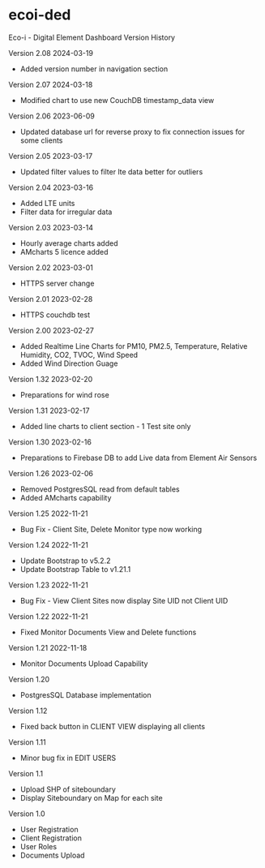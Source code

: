 # ecoi-ded
Eco-i - Digital Element Dashboard
Version History

Version 2.08
2024-03-19
* Added version number in navigation section

Version 2.07
2024-03-18
* Modified chart to use new CouchDB timestamp_data view

Version 2.06
2023-06-09
* Updated database url for reverse proxy to fix connection issues for some clients

Version 2.05
2023-03-17
* Updated filter values to filter lte data better for outliers

Version 2.04
2023-03-16
* Added LTE units
* Filter data for irregular data

Version 2.03
2023-03-14
* Hourly average charts added
* AMcharts 5 licence added

Version 2.02
2023-03-01
* HTTPS server change

Version 2.01
2023-02-28
* HTTPS couchdb test

Version 2.00
2023-02-27
* Added Realtime Line Charts for PM10, PM2.5, Temperature, Relative Humidity, CO2, TVOC, Wind Speed
* Added Wind Direction Guage

Version 1.32
2023-02-20
* Preparations for wind rose 

Version 1.31
2023-02-17
* Added line charts to client section - 1 Test site only

Version 1.30
2023-02-16
* Preparations to Firebase DB to add Live data from Element Air Sensors

Version 1.26
2023-02-06
* Removed PostgresSQL read from default tables
* Added AMcharts capability

Version 1.25
2022-11-21
* Bug Fix - Client Site, Delete Monitor type now working

Version 1.24
2022-11-21
* Update Bootstrap to v5.2.2
* Update Bootstrap Table to v1.21.1

Version 1.23
2022-11-21
* Bug Fix - View Client Sites now display Site UID not Client UID

Version 1.22
2022-11-21
* Fixed Monitor Documents View and Delete functions

Version 1.21
2022-11-18
* Monitor Documents Upload Capability

Version 1.20
* PostgresSQL Database implementation

Version 1.12
* Fixed back button in CLIENT VIEW displaying all clients

Version 1.11
* Minor bug fix in EDIT USERS

Version 1.1
* Upload SHP of siteboundary
* Display Siteboundary on Map for each site

Version 1.0
* User Registration 
* Client Registration
* User Roles
* Documents Upload
